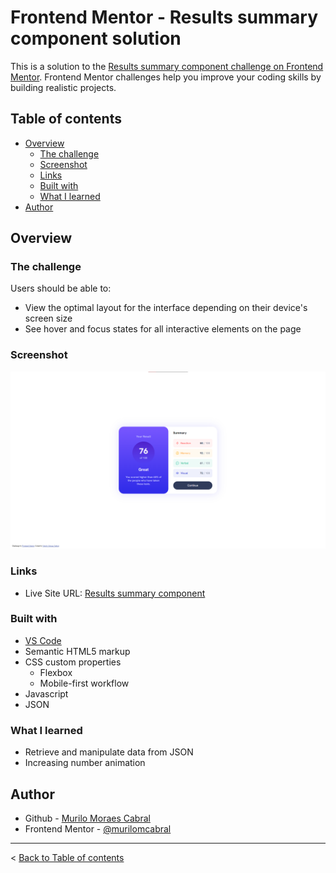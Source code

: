 # Frontend Mentor - Results summary component solution

This is a solution to the [Results summary component challenge on Frontend Mentor](https://www.frontendmentor.io/challenges/results-summary-component-CE_K6s0maV). Frontend Mentor challenges help you improve your coding skills by building realistic projects. 

## Table of contents

- [Overview](#overview)
  - [The challenge](#the-challenge)
  - [Screenshot](#screenshot)
  - [Links](#links)
  - [Built with](#built-with)
  - [What I learned](#what-i-learned)
- [Author](#author)

## Overview

### The challenge

Users should be able to:

- View the optimal layout for the interface depending on their device's screen size
- See hover and focus states for all interactive elements on the page

### Screenshot

![](results-summary-component-solution-screenshot.png)

### Links

- Live Site URL: [Results summary component](https://murilomcabral.github.io/frontendmentor/002-results-summary-component-main/)

### Built with

- [VS Code](https://code.visualstudio.com/)
- Semantic HTML5 markup
- CSS custom properties
  - Flexbox
  - Mobile-first workflow
- Javascript
- JSON

### What I learned

- Retrieve and manipulate data from JSON
- Increasing number animation

## Author

- Github - [Murilo Moraes Cabral](https://github.com/murilomcabral)
- Frontend Mentor - [@murilomcabral](https://www.frontendmentor.io/profile/murilomcabral)

---

< [Back to Table of contents](#table-of-contents)